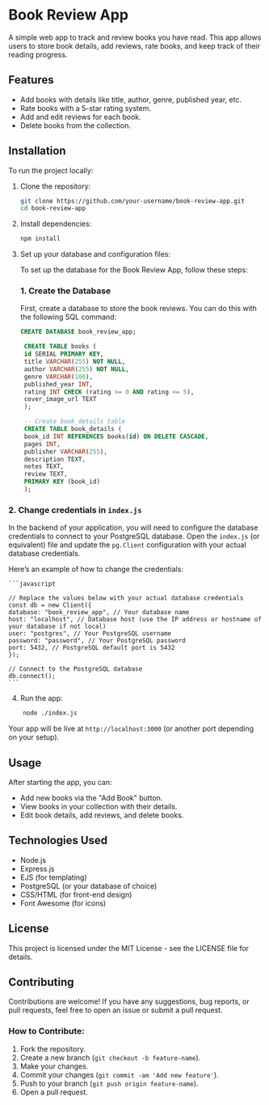 # Book Review App

A simple web app to track and review books you have read. This app allows users to store book details, add reviews, rate books, and keep track of their reading progress.

## Features

- Add books with details like title, author, genre, published year, etc.
- Rate books with a 5-star rating system.
- Add and edit reviews for each book.
- Delete books from the collection.

## Installation

To run the project locally:

1. Clone the repository:
   ```bash
   git clone https://github.com/your-username/book-review-app.git
   cd book-review-app
   ```
2. Install dependencies:
   ```bash
   npm install
   ```
3. Set up your database and configuration files:

   To set up the database for the Book Review App, follow these steps:

   ### 1. Create the Database

   First, create a database to store the book reviews. You can do this with the following SQL command:

   ```sql
   CREATE DATABASE book_review_app;

    CREATE TABLE books (
    id SERIAL PRIMARY KEY,
    title VARCHAR(255) NOT NULL,
    author VARCHAR(255) NOT NULL,
    genre VARCHAR(100),
    published_year INT,
    rating INT CHECK (rating >= 0 AND rating <= 5),
    cover_image_url TEXT
    );

    -- Create book_details table
    CREATE TABLE book_details (
    book_id INT REFERENCES books(id) ON DELETE CASCADE,
    pages INT,
    publisher VARCHAR(255),
    description TEXT,
    notes TEXT,
    review TEXT,
    PRIMARY KEY (book_id)
    );
   ```

### 2. Change credentials in `index.js`

In the backend of your application, you will need to configure the database credentials to connect to your PostgreSQL database. Open the `index.js` (or equivalent) file and update the `pg.Client` configuration with your actual database credentials.

Here’s an example of how to change the credentials:

    ```javascript

    // Replace the values below with your actual database credentials
    const db = new Client({
    database: "book_review_app", // Your database name
    host: "localhost", // Database host (use the IP address or hostname of your database if not local)
    user: "postgres", // Your PostgreSQL username
    password: "password", // Your PostgreSQL password
    port: 5432, // PostgreSQL default port is 5432
    });

    // Connect to the PostgreSQL database
    db.connect();
    ```
4. Run the app:
```bash
    node ./index.js
```
Your app will be live at `http://localhost:3000` (or another port depending on your setup).
## Usage

After starting the app, you can:

- Add new books via the "Add Book" button.
- View books in your collection with their details.
- Edit book details, add reviews, and delete books.

## Technologies Used

- Node.js
- Express.js
- EJS (for templating)
- PostgreSQL (or your database of choice)
- CSS/HTML (for front-end design)
- Font Awesome (for icons)

## License

This project is licensed under the MIT License - see the LICENSE file for details.

## Contributing

Contributions are welcome! If you have any suggestions, bug reports, or pull requests, feel free to open an issue or submit a pull request.

### How to Contribute:

1. Fork the repository.
2. Create a new branch (`git checkout -b feature-name`).
3. Make your changes.
4. Commit your changes (`git commit -am 'Add new feature'`).
5. Push to your branch (`git push origin feature-name`).
6. Open a pull request.

